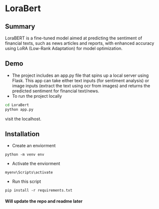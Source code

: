 # LoraBert

## Summary
LoraBERT is a fine-tuned model aimed at predicting the sentiment of financial texts, such as news articles and reports, with enhanced accuracy using LoRA (Low-Rank Adaptation) for model optimization.

## Demo
- The project includes an app.py file that spins up a local server using Flask. This app can take either text inputs (for sentiment analysis) or image inputs (extract the text using ocr from images) and returns the predicted sentiment for financial text/news.
- To run the project locally
```bash
cd LoraBert
python app.py
```
visit the localhost.

## Installation
- Create an enviorment
```
python -m venv env
```
- Activate the enviorment
```
myenv\Scripts\activate
```
- Run this script 
```
pip install -r requirements.txt
```


#### Will update the repo and readme later